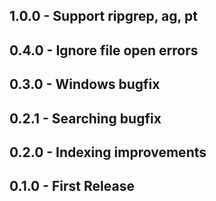 ## 1.0.0 - Support ripgrep, ag, pt

## 0.4.0 - Ignore file open errors

## 0.3.0 - Windows bugfix

## 0.2.1 - Searching bugfix

## 0.2.0 - Indexing improvements

## 0.1.0 - First Release
